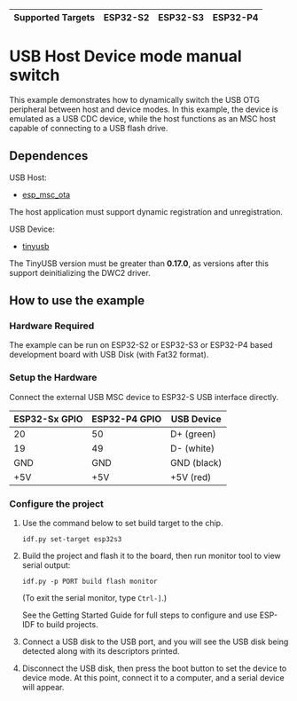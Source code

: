 | Supported Targets | ESP32-S2 | ESP32-S3 | ESP32-P4 |
| ----------------- | -------- | -------- | -------- |
# USB Host Device mode manual switch

This example demonstrates how to dynamically switch the USB OTG peripheral between host and device modes.
In this example, the device is emulated as a USB CDC device, while the host functions as an MSC host capable of connecting to a USB flash drive.

## Dependences

USB Host:

* [esp_msc_ota](https://components.espressif.com/components/espressif/esp_msc_ota/versions/1.0.0)

The host application must support dynamic registration and unregistration.

USB Device:

* [tinyusb](https://components.espressif.com/components/espressif/tinyusb/versions/0.17.0~1)

The TinyUSB version must be greater than **0.17.0**, as versions after this support deinitializing the DWC2 driver.

## How to use the example

### Hardware Required

The example can be run on ESP32-S2 or ESP32-S3 or ESP32-P4 based development board with USB Disk (with Fat32 format).

### Setup the Hardware

Connect the external USB MSC device to ESP32-S USB interface directly.

| ESP32-Sx GPIO | ESP32-P4 GPIO | USB Device  |
| ------------- | ------------- | ----------- |
| 20            | 50            | D+ (green)  |
| 19            | 49            | D- (white)  |
| GND           | GND           | GND (black) |
| +5V           | +5V           | +5V (red)   |

### Configure the project

1. Use the command below to set build target to the chip.

    ```
    idf.py set-target esp32s3
    ```

2. Build the project and flash it to the board, then run monitor tool to view serial output:

    ```
    idf.py -p PORT build flash monitor
    ```

    (To exit the serial monitor, type ``Ctrl-]``.)

    See the Getting Started Guide for full steps to configure and use ESP-IDF to build projects.

3. Connect a USB disk to the USB port, and you will see the USB disk being detected along with its descriptors printed.

4. Disconnect the USB disk, then press the boot button to set the device to device mode. At this point, connect it to a computer, and a serial device will appear.
